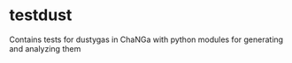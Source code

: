 # testdust
Contains tests for dustygas in ChaNGa with python modules for generating and analyzing them
